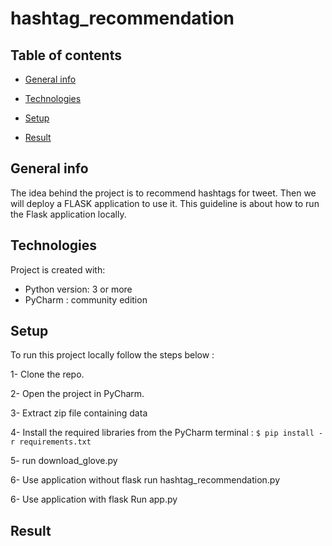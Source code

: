 # hashtag_recommendation
## Table of contents
* [General info](#general-info)

* [Technologies](#Technologies)

* [Setup](#setup)

* [Result](#Result)

## General info
The idea behind the project is to recommend hashtags for tweet. 
Then we will deploy a FLASK application to use it. 
This guideline is about how to run the Flask application locally.  

## Technologies

Project is created with:
* Python version: 3 or more
* PyCharm : community edition

## Setup 

To run this project locally follow the steps below : 

1- Clone the repo.

2- Open the project in PyCharm.

3- Extract zip file containing data

4- Install the required libraries from the PyCharm terminal : ``` $ pip install -r requirements.txt ```

5- run download_glove.py

6- Use application without flask run hashtag_recommendation.py

6- Use application with flask Run app.py

## Result 


